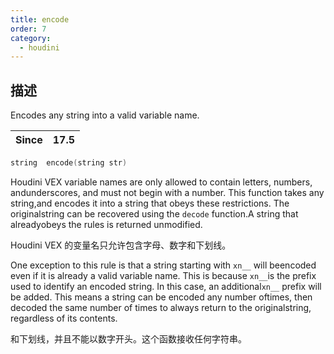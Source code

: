 ```yaml
---
title: encode
order: 7
category:
  - houdini
---
```

    
## 描述

Encodes any string into a valid variable name.

| Since | 17.5 |
| ----- | ---- |

```c
string  encode(string str)
```

Houdini VEX variable names are only allowed to contain letters, numbers,
andunderscores, and must not begin with a number. This function takes any
string,and encodes it into a string that obeys these restrictions. The
originalstring can be recovered using the `decode` function.A string that
alreadyobeys the rules is returned unmodified.

Houdini VEX 的变量名只允许包含字母、数字和下划线。

One exception to this rule is that a string starting with `xn__` will
beencoded even if it is already a valid variable name. This is because
`xn__`is the prefix used to identify an encoded string. In this case, an
additional`xn__` prefix will be added. This means a string can be encoded any
number oftimes, then decoded the same number of times to always return to the
originalstring, regardless of its contents.

和下划线，并且不能以数字开头。这个函数接收任何字符串。
